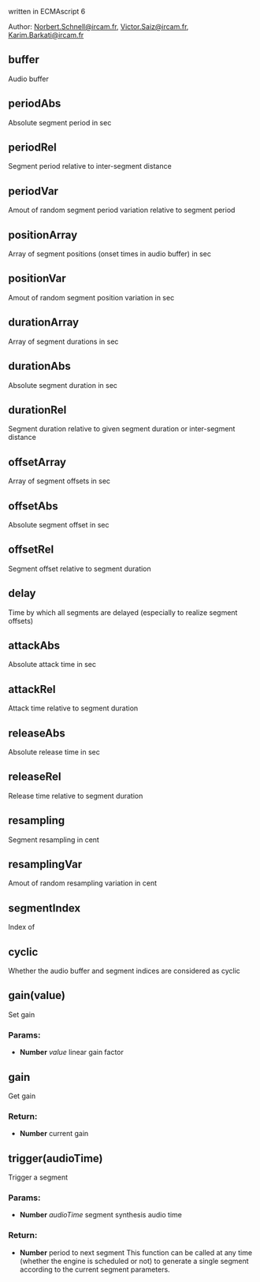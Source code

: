 

<!-- Start ./src/index.js -->

written in ECMAscript 6

Author: Norbert.Schnell@ircam.fr, Victor.Saiz@ircam.fr, Karim.Barkati@ircam.fr

## buffer

Audio buffer

## periodAbs

Absolute segment period in sec

## periodRel

Segment period relative to inter-segment distance

## periodVar

Amout of random segment period variation relative to segment period

## positionArray

Array of segment positions (onset times in audio buffer) in sec

## positionVar

Amout of random segment position variation in sec

## durationArray

Array of segment durations in sec

## durationAbs

Absolute segment duration in sec

## durationRel

Segment duration relative to given segment duration or inter-segment distance

## offsetArray

Array of segment offsets in sec

## offsetAbs

Absolute segment offset in sec

## offsetRel

Segment offset relative to segment duration

## delay

Time by which all segments are delayed (especially to realize segment offsets)

## attackAbs

Absolute attack time in sec

## attackRel

Attack time relative to segment duration

## releaseAbs

Absolute release time in sec

## releaseRel

Release time relative to segment duration

## resampling

Segment resampling in cent

## resamplingVar

Amout of random resampling variation in cent

## segmentIndex

Index of

## cyclic

Whether the audio buffer and segment indices are considered as cyclic

## gain(value)

Set gain

### Params: 

* **Number** *value* linear gain factor

## gain

Get gain

### Return:

* **Number** current gain

## trigger(audioTime)

Trigger a segment

### Params: 

* **Number** *audioTime* segment synthesis audio time

### Return:

* **Number** period to next segment 
This function can be called at any time (whether the engine is scheduled or not)
to generate a single segment according to the current segment parameters.

<!-- End ./src/index.js -->

